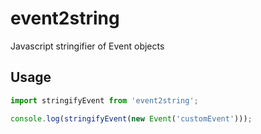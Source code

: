 # event2string
Javascript stringifier of Event objects

## Usage
```js
import stringifyEvent from 'event2string';

console.log(stringifyEvent(new Event('customEvent')));
```

